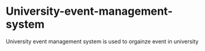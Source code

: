 # University-event-management-system
University event management system is used to orgainze event in university 
